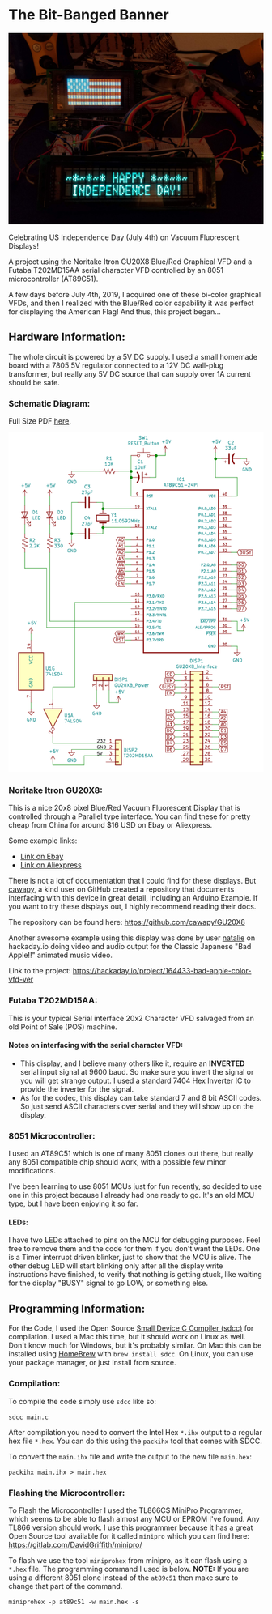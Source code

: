 # The Bit-Banged Banner

![Image of the displays in action](bit_banged_banner.jpg)

Celebrating US Independence Day (July 4th) on Vacuum Fluorescent Displays!

A project using the Noritake Itron GU20X8 Blue/Red Graphical VFD and a Futaba T202MD15AA serial character VFD controlled by an 8051 microcontroller (AT89C51). 

A few days before July 4th, 2019, I acquired one of these bi-color graphical VFDs, and then I realized with the Blue/Red color capability it was perfect for displaying the American Flag! And thus, this project began...

## Hardware Information:

The whole circuit is powered by a 5V DC supply. I used a small homemade board with a 7805 5V regulator connected to a 12V DC wall-plug transformer, but really any 5V DC source that can supply over 1A current should be safe.

### Schematic Diagram:

Full Size PDF [here](bit_banged_banner_schem.pdf).

![Schematic of the Circuit](bit_banged_banner_small_schem.png)

### Noritake Itron GU20X8:
This is a nice 20x8 pixel Blue/Red Vacuum Fluorescent Display that is controlled through a Parallel type interface. You can find these for pretty cheap from China for around $16 USD on Ebay or Aliexpress.

Some example links:
- [Link on Ebay](https://www.ebay.com/itm/20x8-VFD-Screen-Panel-3-Color-Graphical-Lattice-SCM-Vacuum-Fluorescent-Display/273373691704?ssPageName=STRK%3AMEBIDX%3AIT&_trksid=p2057872.m2749.l2649)
- [Link on Aliexpress](https://www.aliexpress.com/item/32638805488.html)

There is not a lot of documentation that I could find for these displays. But [cawapy](https://github.com/cawapy), a kind user on GitHub created a repository that documents interfacing with this device in great detail, including an Arduino Example. If you want to try these displays out, I highly recommend reading their docs.

The repository can be found here:
https://github.com/cawapy/GU20X8

Another awesome example using this display was done by user [natalie](https://hackaday.io/natalieee) on hackaday.io doing video and audio output for the Classic Japanese "Bad Apple!!" animated music video.

Link to the project:
https://hackaday.io/project/164433-bad-apple-color-vfd-ver

### Futaba T202MD15AA:
This is your typical Serial interface 20x2 Character VFD salvaged from an old Point of Sale (POS) machine.

#### Notes on interfacing with the serial character VFD:
* This display, and I believe many others like it, require an **INVERTED** serial input signal at 9600 baud. So make sure you invert the signal or you will get strange output. I used a standard 7404 Hex Inverter IC to provide the inverter for the signal. 
* As for the codec, this display can take standard 7 and 8 bit ASCII codes. So just send ASCII characters over serial and they will show up on the display.

### 8051 Microcontroller:
I used an AT89C51 which is one of many 8051 clones out there, but really any 8051 compatible chip should work, with a possible few minor modifications. 

I've been learning to use 8051 MCUs just for fun recently, so decided to use one in this project because I already had one ready to go. It's an old MCU type, but I have been enjoying it so far.

#### LEDs:
I have two LEDs attached to pins on the MCU for debugging purposes. Feel free to remove them and the code for them if you don't want the LEDs. One is a Timer interrupt driven blinker, just to show that the MCU is alive. The other debug LED will start blinking only after all the display write instructions have finished, to verify that nothing is getting stuck, like waiting for the display "BUSY" signal to go LOW, or something else.

## Programming Information:
For the Code, I used the Open Source [Small Device C Compiler (sdcc)](http://sdcc.sourceforge.net/) for compilation. I used a Mac this time, but it should work on Linux as well. Don't know much for Windows, but it's probably similar. On Mac this can be installed using [HomeBrew](https://brew.sh/) with `brew install sdcc`. On Linux, you can use your package manager, or just install from source.

### Compilation:
To compile the code simply use `sdcc` like so:
```
sdcc main.c
```

After compilation you need to convert the Intel Hex `*.ihx` output to a regular hex file `*.hex`.
You can do this using the `packihx` tool that comes with SDCC.

To convert the `main.ihx` file and write the output to the new file `main.hex`:
```
packihx main.ihx > main.hex
```

### Flashing the Microcontroller:
To Flash the Microcontroller I used the TL866CS MiniPro Programmer, which seems to be able to flash almost any MCU or EPROM I've found. Any TL866 version should work.
I use this programmer because it has a great Open Source tool available for it called `minipro` which you can find here:
https://gitlab.com/DavidGriffith/minipro/

To flash we use the tool `miniprohex` from minipro, as it can flash using a `*.hex` file. The programming command I used is below. **NOTE:** If you are using a different 8051 clone instead of the `at89c51` then make sure to change that part of the command.
```
miniprohex -p at89c51 -w main.hex -s
```

